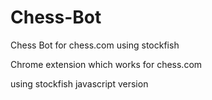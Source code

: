 # Chess-Bot
Chess Bot for chess.com using stockfish 

Chrome extension which works for chess.com 

using stockfish javascript version
